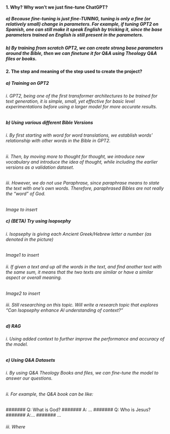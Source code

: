 #### 1. Why? Why won’t we just fine-tune ChatGPT?
##### a) Because fine-tuning is just fine-TUNING, tuning is only a fine (or relatively small) change in parameters. For example, if tuning GPT2 on Spanish, one can still make it speak English by tricking it, since the base parameters trained on English is still present in the parameters.
##### b) By training from scratch GPT2, we can create strong base parameters around the Bible, then we can finetune it for Q&A using Theology Q&A files or books.

#### 2. The step and meaning of the step used to create the project?
##### a) Training on GPT2
###### i. GPT2, being one of the first transformer architectures to be trained for text generation, it is simple, small, yet effective for basic level experimentations before using a larger model for more accurate results.
##### b) Using various different Bible Versions
###### i. By first starting with word for word translations, we establish words’ relationship with other words in the Bible in GPT2.
###### ii. Then, by moving more to thought for thought, we introduce new vocabulary and introduce the idea of thought, while including the earlier versions as a validation dataset.
###### iii. However, we do not use Paraphrase, since paraphrase means to state the text with one’s own words. Therefore, paraphrased Bibles are not really the “word” of God.

*Image to insert*

##### c) (BETA) Try using Isopsephy
###### i. Isopsephy is giving each Ancient Greek/Hebrew letter a number (as denoted in the picture)

*Image1 to insert*

###### ii. If given a text and up all the words in the text, and find another text with the same sum, it means that the two texts are similar or have a similar aspect or overall meaning.

*Image2 to insert*

###### iii. Still researching on this topic. Will write a research topic that explores “Can Isopsephy enhance AI understanding of context?”
##### d) RAG
###### i. Using added context to further improve the performance and accuracy of the model.
##### e) Using Q&A Datasets
###### i. By using Q&A Theology Books and files, we can fine-tune the model to answer our questions.
###### ii. For example, the Q&A book can be like:
####### Q: What is God?
####### A: …
####### Q: Who is Jesus?
####### A:…
####### …
###### iii. Where
